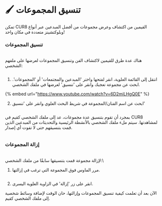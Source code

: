 # 🖌️ تنسيق المجموعات

تمكن CUR8 القيمين من اكتشاف وعرض مجموعات من أفضل المبدعين عبر أنواع وبلوكتشينز متعددة في مكان واحد!&#x20;

### تنسيق المجموعات

\
هناك عدة طرق للقيمين لاكتشاف الفن وتنسيق المجموعات لعرضها على ملفهم الشخصي:

<figure><img src="../.gitbook/assets/Screenshot 2025-03-21 at 08.31.42.png" alt=""><figcaption></figcaption></figure>

1. انتقل إلى القائمة العلوية، انقر لفتحها واختر 'المبدعين والمجتمعات' أو 'المجموعات'. ابحث عن مجموعة تعجبك وانقر على 'تنسيق' لعرضها في ملفك الشخصي.

{% embed url="https://www.youtube.com/watch?v=6D2miLHgQ0E" %}

2. ابحث عن اسم الفنان/المجموعة في شريط البحث العلوي وانقر على 'تنسيق'

<figure><img src="../.gitbook/assets/Screenshot 2025-03-21 at 08.29.51.png" alt=""><figcaption></figcaption></figure>

بمجرد أن تقوم بتنسيق عدة مجموعات، عد إلى ملفك الشخصي كقيم في CUR8 لمشاهدتها. سيتم ملء ملفك الشخصي بالأنشطة الرئيسية والتحديثات من المبدعين الذين قمت بتنسيقهم حتى لا تفوت أي إصدار.

<figure><img src="../.gitbook/assets/Screenshot 2025-03-21 at 09.17.41.png" alt=""><figcaption></figcaption></figure>

### &#x20;إزالة المجموعات

\
لإزالة مجموعة قمت بتنسيقها سابقًا من ملفك الشخصي:\


1. مرر الماوس فوق المجموعة التي ترغب في إزالتها.

<figure><img src="../.gitbook/assets/Screenshot 2025-03-21 at 08.39.38.png" alt=""><figcaption></figcaption></figure>

2. انقر على زر 'إزالة' في الزاوية العلوية اليسرى.

الآن بعد أن تعلمت كيفية تنسيق المجموعات وإزالتها، حان الوقت لإضافة وسائط شخصية إلى ملفك الشخصي كقيم.